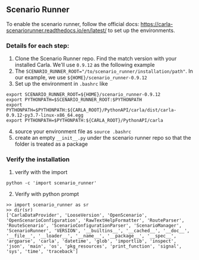 ## Scenario Runner

To enable the scenario runner, follow the official docs:
https://carla-scenariorunner.readthedocs.io/en/latest/ to set up the environments.

### Details for each step:
1. Clone the Scenario Runner repo. Find the match version with your installed Carla. We'll use `0.9.12` as the following example
2. The `SCENARIO_RUNNER_ROOT="/to/scenario_runner/installation/path"`. In our example, we use `${HOME}/scenario_runner-0.9.12`
3. Set up the environment in `.bashrc` like
```
export SCENARIO_RUNNER_ROOT=${HOME}/scenario_runner-0.9.12
export PYTHONPATH=$SCENARIO_RUNNER_ROOT:$PYTHONPATH
export PYTHONPATH=$PYTHONPATH:${CARLA_ROOT}/PythonAPI/carla/dist/carla-0.9.12-py3.7-linux-x86_64.egg
export PYTHONPATH=$PYTHONPATH:${CARLA_ROOT}/PythonAPI/carla
```
4. source your environment file as `source .bashrc`
5. create an empty `__init__.py` under the scenario runner repo so that the folder is treated as a package

### Verify the installation
1. verify with the import
```
python -c 'import scenario_runner'
```
2. Verify with python prompt
```
>> import scenario_runner as sr
>> dir(sr)
['CarlaDataProvider', 'LooseVersion', 'OpenScenario', 'OpenScenarioConfiguration', 'RawTextHelpFormatter', 'RouteParser', 'RouteScenario', 'ScenarioConfigurationParser', 'ScenarioManager', 'ScenarioRunner', 'VERSION', '__builtins__', '__cached__', '__doc__', '__file__', '__loader__', '__name__', '__package__', '__spec__', 'argparse', 'carla', 'datetime', 'glob', 'importlib', 'inspect', 'json', 'main', 'os', 'pkg_resources', 'print_function', 'signal', 'sys', 'time', 'traceback']
```
